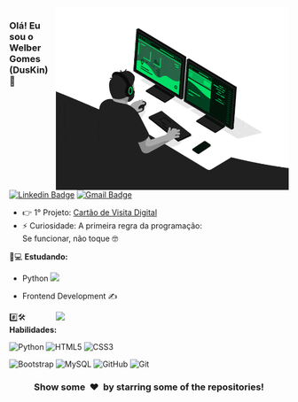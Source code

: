 <img align="right" src="developer.gif" alt="Coder GIF" width="420" height="330">



### Olá! Eu sou o Welber Gomes (DusKin) 👋
[![Linkedin Badge](https://img.shields.io/badge/-duskin-blue?style=flat-square&logo=Linkedin&logoColor=white&link=https://www.linkedin.com/in/duskin-dev/)](https://www.linkedin.com/in/duskin-dev/)
[![Gmail Badge](https://img.shields.io/badge/-dduskindev@gmail.com-c14438?style=flat-square&logo=Gmail&logoColor=white&link=mailto:dduskindev@gmail.com)](mailto:dduskindev@gmail.com) 

- 👉 1° Projeto: [Cartão de Visita Digital](https://duskindev.github.io/Dev-Links)
- ⚡ Curiosidade: A primeira regra da programação: </br> Se funcionar, não toque 🤓

🚀💻 **Estudando:**
- Python <img src="https://media.giphy.com/media/WUlplcMpOCEmTGBtBW/giphy.gif" width="30"> </br>
- Frontend Development  ✍️ </br>

    <a href="https://github.com/DusKinDeV/github-readme-stats" title="Go to Source">
      <img align="right" width=420 height="auto" src="https://github-readme-stats.vercel.app/api?username=DusKinDeV&show_icons=true&theme=dark&border_color=61dafb&hide_border=true&include_all_commits=true" />
    </a>
    
#️⃣🛠 **Habilidades:**

![Python](https://img.shields.io/badge/-Python-000000?style=flat&logo=python)
![HTML5](https://img.shields.io/badge/-HTML5-000000?style=flat&logo=HTML5)
![CSS3](https://img.shields.io/badge/-CSS3-000000?style=flat&logo=CSS3)

![Bootstrap](https://img.shields.io/badge/-Bootstrap-000000?style=flat&logo=bootstrap)
![MySQL](https://img.shields.io/badge/-MySQL-000000?style=flat&logo=MySQL)
![GitHub](https://img.shields.io/badge/-GitHub-000000?style=flat&logo=github&logoColor=FFFFFF)
![Git](https://img.shields.io/badge/-Git-000000?style=flat&logo=git&logoColor=F05032)

<div align="center">
    <h3 align="center">Show some &nbsp;❤️&nbsp; by starring some of the repositories!</h3>
</div>
